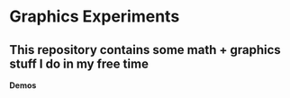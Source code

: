 # Graphics Experiments

## This repository contains some math + graphics stuff I do in my free time

**Demos**
